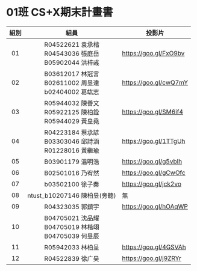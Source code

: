 # 01班 CS+X期末計畫書

組別 | 組員 | 投影片
:--:|:----:| -----
01|R04522621 袁承楷<br>R04543036 張庭岳<br>B05902044 洪梓彧 | https://goo.gl/FxO9bv
02|B03612017 林冠言<br>B02611002 周昱達<br>b02404002 葛竑志 | https://goo.gl/cwQ7mY
03|R05944032 陳善文<br>R05922125 陳柏銓<br>R05944029 黃皇堯 | https://goo.gl/SM6if4
04|R04223184 蔡承諺<br>B03303046 邱詩涵<br>R01228016 黃繼瑜 | https://goo.gl/1TTgUh
05|B03901179 溫明浩 | https://goo.gl/g5vblh
06|B02501016 乃宥然 | https://goo.gl/gCwOfc
07|b03502100 徐子秦	| https://goo.gl/jck2vo
08|ntust_b10207146 陳柏昱(旁聽) | 無
09|R04323035 郭鎮宇	| https://goo.gl/hOAqWP			
10|B04705021 沈品耀<br>B04705019 林楷翊<br>B04705039 何昱辰 |
11|R05942033 林柏呈	| https://goo.gl/4GSVAh
12|R04522839 徐广昊	| https://goo.gl/j9ZRYr